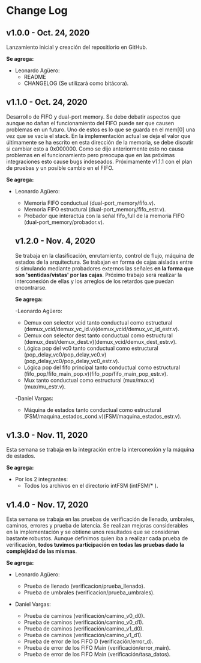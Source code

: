 # Change Log

## v1.0.0 - Oct. 24, 2020

Lanzamiento inicial y creación del repositiorio en GitHub.

**Se agrega:**
- Leonardo Agüero:
  - README
  - CHANGELOG (Se utilizará como bitácora).
  

## v1.1.0 - Oct. 24, 2020

Desarrollo de FIFO y dual-port memory. Se debe debatir aspectos que aunque no dañan el funcionamiento del FIFO puede ser que causen problemas en un futuro. Uno de estos es lo que se guarda en el mem[0] una vez que se vacía el stack. En la implementación actual se deja el valor que últimamente se ha escrito en esta dirección de la memoria, se debe discutir si cambiar esto a 0x000000. Como se dijo anteriormente esto no causa problemas en el funcionamiento pero preocupa que en las próximas integraciones esto cause bugs indeseados. Próximamente v1.1.1 con el plan de pruebas y un posible cambio en el FIFO.

**Se agrega:**
- Leonardo Agüero:
  - Memoria FIFO conductual (dual-port_memory/fifo.v).
  - Memoria FIFO estructural (dual-port_memory/fifo_estr.v).
  - Probador que interactúa con la señal fifo_full de la memoria FIFO (dual-port_memory/probador.v).
  
  ## v1.2.0 - Nov. 4, 2020
  
  Se trabaja en la clasificación, enrutamiento, control de flujo, máquina de estados de la arquitectura. Se trabajan en forma de cajas aisladas entre sí simulando mediante probadores externos las señales **en la forma que son 'sentidas/vistas' por las cajas**. Próximo trabajo será realizar la interconexión de ellas y los arreglos de los retardos que puedan encontrarse.
  
  **Se agrega:**
  
  -Leonardo Agüero:
    - Demux con selector vcid tanto conductual como estructural (demux_vcid/demux_vc_id.v)(demux_vcid/demux_vc_id_estr.v).
    - Demux con selector dest tanto conductual como estructural (demux_dest/demux_dest.v)(demux_vcid/demux_dest_estr.v).
    - Lógica pop del vc0 tanto conductual como estructural (pop_delay_vc0/pop_delay_vc0.v)(pop_delay_vc0/pop_delay_vc0_estr.v).
    - Lógica pop del fifo principal tanto conductual como estructural (fifo_pop/fifo_main_pop.v)(fifo_pop/fifo_main_pop_estr.v).
    - Mux tanto conductual como estructural (mux/mux.v)(mux/mu_estr.v).
  
  -Daniel Vargas:
    - Máquina de estados tanto conductual como estructural (FSM/maquina_estados_cond.v)(FSM/maquina_estados_estr.v).
    
## v1.3.0 - Nov. 11, 2020
  Esta semana se trabaja en la integración entre la interconexión y la máquina de estados.
  
  **Se agrega:**
  
  - Por los 2 integrantes:
    - Todos los archivos en el directorio intFSM (intFSM/* ).
    
## v1.4.0 - Nov. 17, 2020
  Esta semana se trabaja en las pruebas de verificación de llenado, umbrales, caminos, errores y prueba de latencia. Se realizan mejoras considerables en la implementación y se obtiene unos resultados que se consideran bastante robustos. Aunque definimos quien iba a realizar cada prueba de verificación, **todos tuvimos participación en todas las pruebas dado la complejidad de las mismas**.
  
  **Se agrega:**
  - Leonardo Agüero:
    - Prueba de llenado (verificacion/prueba_llenado).
    - Prueba de umbrales (verificacion/prueba_umbrales).
  
  - Daniel Vargas:
    - Prueba de caminos (verificación/camino_v0_d0).
    - Prueba de caminos (verificación/camino_v0_d1).
    - Prueba de caminos (verificación/camino_v1_d0).
    - Prueba de caminos (verificación/camino_v1_d1).
    - Prueba de error de los FIFO D (verificación/error_d).
    - Prueba de error de los FIFO Main (verificación/error_main).
    - Prueba de error de los FIFO Main (verificación/tasa_datos).
  
